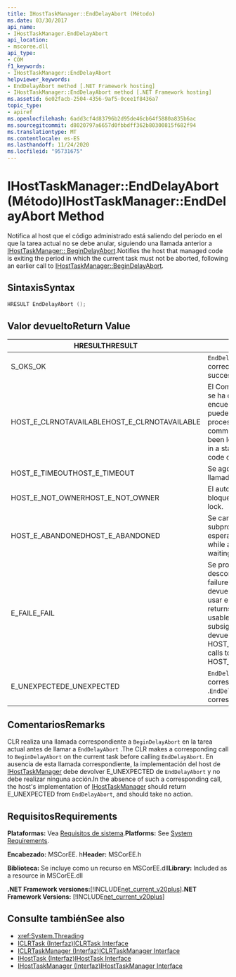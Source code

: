 ```yaml
---
title: IHostTaskManager::EndDelayAbort (Método)
ms.date: 03/30/2017
api_name:
- IHostTaskManager.EndDelayAbort
api_location:
- mscoree.dll
api_type:
- COM
f1_keywords:
- IHostTaskManager::EndDelayAbort
helpviewer_keywords:
- EndDelayAbort method [.NET Framework hosting]
- IHostTaskManager::EndDelayAbort method [.NET Framework hosting]
ms.assetid: 6e02facb-2504-4356-9af5-0cee1f8436a7
topic_type:
- apiref
ms.openlocfilehash: 6add3cf4d83796b2d95de46cb64f5880a835b6ac
ms.sourcegitcommit: d8020797a6657d0fbbdff362b80300815f682f94
ms.translationtype: MT
ms.contentlocale: es-ES
ms.lasthandoff: 11/24/2020
ms.locfileid: "95731675"
---
```

# <a name="ihosttaskmanagerenddelayabort-method"></a><span data-ttu-id="c6c89-102">IHostTaskManager::EndDelayAbort (Método)</span><span class="sxs-lookup"><span data-stu-id="c6c89-102">IHostTaskManager::EndDelayAbort Method</span></span>

<span data-ttu-id="c6c89-103">Notifica al host que el código administrado está saliendo del período en el que la tarea actual no se debe anular, siguiendo una llamada anterior a [IHostTaskManager:: BeginDelayAbort](ihosttaskmanager-begindelayabort-method.md).</span><span class="sxs-lookup"><span data-stu-id="c6c89-103">Notifies the host that managed code is exiting the period in which the current task must not be aborted, following an earlier call to [IHostTaskManager::BeginDelayAbort](ihosttaskmanager-begindelayabort-method.md).</span></span>  
  
## <a name="syntax"></a><span data-ttu-id="c6c89-104">Sintaxis</span><span class="sxs-lookup"><span data-stu-id="c6c89-104">Syntax</span></span>  
  
```cpp  
HRESULT EndDelayAbort ();  
```  
  
## <a name="return-value"></a><span data-ttu-id="c6c89-105">Valor devuelto</span><span class="sxs-lookup"><span data-stu-id="c6c89-105">Return Value</span></span>  
  
|<span data-ttu-id="c6c89-106">HRESULT</span><span class="sxs-lookup"><span data-stu-id="c6c89-106">HRESULT</span></span>|<span data-ttu-id="c6c89-107">Descripción</span><span class="sxs-lookup"><span data-stu-id="c6c89-107">Description</span></span>|  
|-------------|-----------------|  
|<span data-ttu-id="c6c89-108">S_OK</span><span class="sxs-lookup"><span data-stu-id="c6c89-108">S_OK</span></span>|<span data-ttu-id="c6c89-109">`EndDelayAbort` se devolvió correctamente.</span><span class="sxs-lookup"><span data-stu-id="c6c89-109">`EndDelayAbort` returned successfully.</span></span>|  
|<span data-ttu-id="c6c89-110">HOST_E_CLRNOTAVAILABLE</span><span class="sxs-lookup"><span data-stu-id="c6c89-110">HOST_E_CLRNOTAVAILABLE</span></span>|<span data-ttu-id="c6c89-111">El Common Language Runtime (CLR) no se ha cargado en un proceso o el CLR se encuentra en un estado en el que no puede ejecutar código administrado ni procesar la llamada correctamente.</span><span class="sxs-lookup"><span data-stu-id="c6c89-111">The common language runtime (CLR) has not been loaded into a process, or the CLR is in a state in which it cannot run managed code or process the call successfully.</span></span>|  
|<span data-ttu-id="c6c89-112">HOST_E_TIMEOUT</span><span class="sxs-lookup"><span data-stu-id="c6c89-112">HOST_E_TIMEOUT</span></span>|<span data-ttu-id="c6c89-113">Se agotó el tiempo de espera de la llamada.</span><span class="sxs-lookup"><span data-stu-id="c6c89-113">The call timed out.</span></span>|  
|<span data-ttu-id="c6c89-114">HOST_E_NOT_OWNER</span><span class="sxs-lookup"><span data-stu-id="c6c89-114">HOST_E_NOT_OWNER</span></span>|<span data-ttu-id="c6c89-115">El autor de la llamada no posee el bloqueo.</span><span class="sxs-lookup"><span data-stu-id="c6c89-115">The caller does not own the lock.</span></span>|  
|<span data-ttu-id="c6c89-116">HOST_E_ABANDONED</span><span class="sxs-lookup"><span data-stu-id="c6c89-116">HOST_E_ABANDONED</span></span>|<span data-ttu-id="c6c89-117">Se canceló un evento mientras un subproceso o fibra bloqueados estaba esperando en él.</span><span class="sxs-lookup"><span data-stu-id="c6c89-117">An event was canceled while a blocked thread or fiber was waiting on it.</span></span>|  
|<span data-ttu-id="c6c89-118">E_FAIL</span><span class="sxs-lookup"><span data-stu-id="c6c89-118">E_FAIL</span></span>|<span data-ttu-id="c6c89-119">Se produjo un error grave desconocido.</span><span class="sxs-lookup"><span data-stu-id="c6c89-119">An unknown catastrophic failure occurred.</span></span> <span data-ttu-id="c6c89-120">Cuando un método devuelve E_FAIL, CLR ya no se puede usar en el proceso.</span><span class="sxs-lookup"><span data-stu-id="c6c89-120">When a method returns E_FAIL, the CLR is no longer usable within the process.</span></span> <span data-ttu-id="c6c89-121">Las llamadas subsiguientes a métodos de hospedaje devuelven HOST_E_CLRNOTAVAILABLE.</span><span class="sxs-lookup"><span data-stu-id="c6c89-121">Subsequent calls to hosting methods return HOST_E_CLRNOTAVAILABLE.</span></span>|  
|<span data-ttu-id="c6c89-122">E_UNEXPECTED</span><span class="sxs-lookup"><span data-stu-id="c6c89-122">E_UNEXPECTED</span></span>|<span data-ttu-id="c6c89-123">`EndDelayAbort` se llamó a sin una llamada correspondiente a `BeginDelayAbort` .</span><span class="sxs-lookup"><span data-stu-id="c6c89-123">`EndDelayAbort` was called without a corresponding call to `BeginDelayAbort`.</span></span>|  
  
## <a name="remarks"></a><span data-ttu-id="c6c89-124">Comentarios</span><span class="sxs-lookup"><span data-stu-id="c6c89-124">Remarks</span></span>  

 <span data-ttu-id="c6c89-125">CLR realiza una llamada correspondiente a `BeginDelayAbort` en la tarea actual antes de llamar a `EndDelayAbort` .</span><span class="sxs-lookup"><span data-stu-id="c6c89-125">The CLR makes a corresponding call to `BeginDelayAbort` on the current task before calling `EndDelayAbort`.</span></span> <span data-ttu-id="c6c89-126">En ausencia de esta llamada correspondiente, la implementación del host de [IHostTaskManager](ihosttaskmanager-interface.md) debe devolver E_UNEXPECTED de `EndDelayAbort` y no debe realizar ninguna acción.</span><span class="sxs-lookup"><span data-stu-id="c6c89-126">In the absence of such a corresponding call, the host's implementation of [IHostTaskManager](ihosttaskmanager-interface.md) should return E_UNEXPECTED from `EndDelayAbort`, and should take no action.</span></span>  
  
## <a name="requirements"></a><span data-ttu-id="c6c89-127">Requisitos</span><span class="sxs-lookup"><span data-stu-id="c6c89-127">Requirements</span></span>  

 <span data-ttu-id="c6c89-128">**Plataformas:** Vea [Requisitos de sistema](../../get-started/system-requirements.md).</span><span class="sxs-lookup"><span data-stu-id="c6c89-128">**Platforms:** See [System Requirements](../../get-started/system-requirements.md).</span></span>  
  
 <span data-ttu-id="c6c89-129">**Encabezado:** MSCorEE. h</span><span class="sxs-lookup"><span data-stu-id="c6c89-129">**Header:** MSCorEE.h</span></span>  
  
 <span data-ttu-id="c6c89-130">**Biblioteca:** Se incluye como un recurso en MSCorEE.dll</span><span class="sxs-lookup"><span data-stu-id="c6c89-130">**Library:** Included as a resource in MSCorEE.dll</span></span>  
  
 <span data-ttu-id="c6c89-131">**.NET Framework versiones:**[!INCLUDE[net_current_v20plus](../../../../includes/net-current-v20plus-md.md)]</span><span class="sxs-lookup"><span data-stu-id="c6c89-131">**.NET Framework Versions:** [!INCLUDE[net_current_v20plus](../../../../includes/net-current-v20plus-md.md)]</span></span>  
  
## <a name="see-also"></a><span data-ttu-id="c6c89-132">Consulte también</span><span class="sxs-lookup"><span data-stu-id="c6c89-132">See also</span></span>

- <xref:System.Threading>
- [<span data-ttu-id="c6c89-133">ICLRTask (Interfaz)</span><span class="sxs-lookup"><span data-stu-id="c6c89-133">ICLRTask Interface</span></span>](iclrtask-interface.md)
- [<span data-ttu-id="c6c89-134">ICLRTaskManager (Interfaz)</span><span class="sxs-lookup"><span data-stu-id="c6c89-134">ICLRTaskManager Interface</span></span>](iclrtaskmanager-interface.md)
- [<span data-ttu-id="c6c89-135">IHostTask (Interfaz)</span><span class="sxs-lookup"><span data-stu-id="c6c89-135">IHostTask Interface</span></span>](ihosttask-interface.md)
- [<span data-ttu-id="c6c89-136">IHostTaskManager (Interfaz)</span><span class="sxs-lookup"><span data-stu-id="c6c89-136">IHostTaskManager Interface</span></span>](ihosttaskmanager-interface.md)
